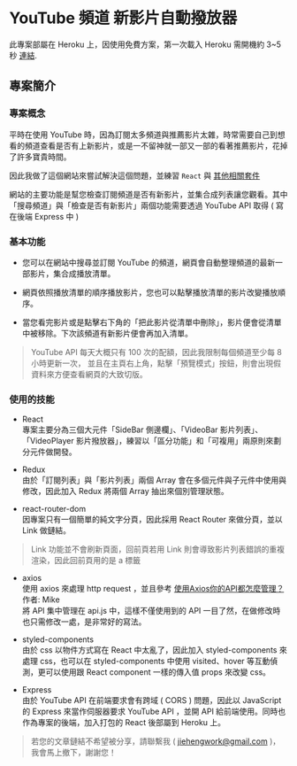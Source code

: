 # YouTube 頻道 新影片自動撥放器

此專案部屬在 Heroku 上，因使用免費方案，第一次載入 Heroku 需開機約 3~5 秒 [連結](http://youtube-new-video-auto-player.herokuapp.com/).

## 專案簡介

### 專案概念

平時在使用 YouTube 時，因為訂閱太多頻道與推薦影片太雜，時常需要自己到想看的頻道查看是否有上新影片，或是一不留神就一部又一部的看著推薦影片，花掉了許多寶貴時間。

因此我做了這個網站來嘗試解決這個問題，並練習 `React` 與 [其他相關套件](###使用的技能)


網站的主要功能是幫您檢查訂閱頻道是否有新影片，並集合成列表讓您觀看。其中「搜尋頻道」與「檢查是否有新影片」兩個功能需要透過 YouTube API 取得 ( 寫在後端 Express 中 )

### 基本功能

* 您可以在網站中搜尋並訂閱 YouTube 的頻道，網頁會自動整理頻道的最新一部影片，集合成播放清單。

* 網頁依照播放清單的順序播放影片，您也可以點擊播放清單的影片改變播放順序。

* 當您看完影片或是點擊右下角的「把此影片從清單中刪除」，影片便會從清單中被移除。下次該頻道有新影片便會再加入清單。

>YouTube API 每天大概只有 100 次的配額，因此我限制每個頻道至少每 8 小時更新一次，
並且在主頁右上角，點擊「預覽模式」按鈕，則會出現假資料來方便查看網頁的大致切版。



### 使用的技能

* React<br>
專案主要分為三個大元件「SideBar 側邊欄」、「VideoBar 影片列表」、「VideoPlayer 影片撥放器」，練習以「區分功能」和「可複用」兩原則來劃分元件做開發。

* Redux<br>
由於「訂閱列表」與「影片列表」兩個 Array 會在多個元件與子元件中使用與修改，因此加入 Redux 將兩個 Array 抽出來個別管理狀態。

* react-router-dom<br>
因專案只有一個簡單的純文字分頁，因此採用 React Router 來做分頁，並以 Link 做鏈結。

>Link 功能並不會刷新頁面，回前頁若用 Link 則會導致影片列表錯誤的重複渲染，因此回前頁用的是 a 標籤

* axios<br>
使用 axios 來處理 http request ，並且參考 [使用Axios你的API都怎麼管理？](http://youtube-new-video-auto-player.herokuapp.com/) 作者: Mike<br>
將 API 集中管理在 api.js 中，這樣不僅使用到的 API 一目了然，在做修改時也只需修改一處，是非常好的寫法。


* styled-components<br>
由於 css 以物件方式寫在 React 中太亂了，因此加入 styled-components 來處理 css，也可以在 styled-components 中使用 visited、hover 等互動偵測，更可以使用跟 React component 一樣的傳入值 props 來改變 css。

* Express<br>
由於 YouTube API 在前端要求會有跨域 ( CORS ) 問題，因此以 JavaScript 的 Express 來當作伺服器要求 YouTube API ，並開 API 給前端使用。同時也作為專案的後端，加入打包的 React 後部屬到 Heroku 上。

>若您的文章鏈結不希望被分享，請聯繫我 ( jiehengwork@gmail.com )，我會馬上撤下，謝謝您！